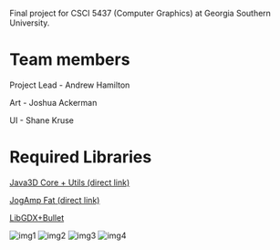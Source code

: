Final project for CSCI 5437 (Computer Graphics) at Georgia Southern University.

# Team members
Project Lead - Andrew Hamilton

Art - Joshua Ackerman

UI - Shane Kruse

# Required Libraries
[Java3D Core + Utils (direct link)](http://jogamp.org/deployment/java3d/1.6.0-final/jogamp-java3d.7z)

[JogAmp Fat (direct link)](http://jogamp.org/deployment/jogamp-current/archive/jogamp-fat-all.7z)

[LibGDX+Bullet](https://libgdx.badlogicgames.com/old-site/releases/)

![img1](https://magaimg.net/img/7x81.png)
![img2](https://magaimg.net/img/7x82.png)
![img3](https://magaimg.net/img/7x83.png)
![img4](https://magaimg.net/img/7x84.png)
